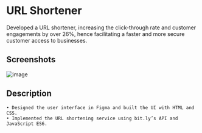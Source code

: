 # URL Shortener
Developed a URL shortener, increasing the click-through rate and customer engagements by over 26%, hence facilitating a faster and more secure customer access to businesses.

## Screenshots
![image](https://user-images.githubusercontent.com/84178696/185752077-f0b91a3c-ad75-4bef-8169-5715816cde76.png)

## Description
    • Designed the user interface in Figma and built the UI with HTML and CSS.
    • Implemented the URL shortening service using bit.ly’s API and JavaScript ES6.
